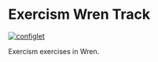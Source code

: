 # Exercism Wren Track

[![configlet](https://github.com/exercism/wren/workflows/configlet/badge.svg)](https://github.com/exercism/wren/actions?query=workflow%3Aconfiglet)

Exercism exercises in Wren.
